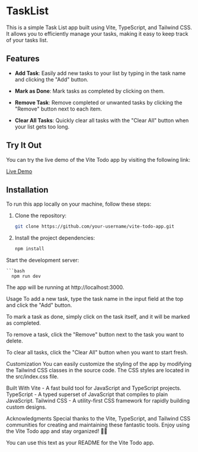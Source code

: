 # TaskList

This is a simple Task List app built using Vite, TypeScript, and Tailwind CSS. It allows you to efficiently manage your tasks, making it easy to keep track of your tasks list.

## Features

- **Add Task**: Easily add new tasks to your list by typing in the task name and clicking the "Add" button.

- **Mark as Done**: Mark tasks as completed by clicking on them.

- **Remove Task**: Remove completed or unwanted tasks by clicking the "Remove" button next to each item.

- **Clear All Tasks**: Quickly clear all tasks with the "Clear All" button when your list gets too long.

## Try It Out

You can try the live demo of the Vite Todo app by visiting the following link:

[Live Demo](https://tasklist-sp.netlify.app/)

## Installation

To run this app locally on your machine, follow these steps:

1. Clone the repository:

   ```bash
   git clone https://github.com/your-username/vite-todo-app.git


3. Install the project dependencies:
    ```bash
   npm install

Start the development server:

    ```bash
      npm run dev

The app will be running at http://localhost:3000.

Usage
To add a new task, type the task name in the input field at the top and click the "Add" button.

To mark a task as done, simply click on the task itself, and it will be marked as completed.

To remove a task, click the "Remove" button next to the task you want to delete.

To clear all tasks, click the "Clear All" button when you want to start fresh.

Customization
You can easily customize the styling of the app by modifying the Tailwind CSS classes in the source code. The CSS styles are located in the src/index.css file.

Built With
Vite - A fast build tool for JavaScript and TypeScript projects.
TypeScript - A typed superset of JavaScript that compiles to plain JavaScript.
Tailwind CSS - A utility-first CSS framework for rapidly building custom designs.


Acknowledgments
Special thanks to the Vite, TypeScript, and Tailwind CSS communities for creating and maintaining these fantastic tools.
Enjoy using the Vite Todo app and stay organized! 📝🚀



You can use this text as your README for the Vite Todo app.
